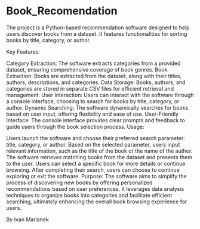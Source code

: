 # Book_Recomendation
The project is a Python-based recommendation software designed to help users discover books from a dataset. It features functionalities for sorting books by title, category, or author.

Key Features:

Category Extraction: The software extracts categories from a provided dataset, ensuring comprehensive coverage of book genres.
Book Extraction: Books are extracted from the dataset, along with their titles, authors, descriptions, and categories.
Data Storage: Books, authors, and categories are stored in separate CSV files for efficient retrieval and management.
User Interaction: Users can interact with the software through a console interface, choosing to search for books by title, category, or author.
Dynamic Searching: The software dynamically searches for books based on user input, offering flexibility and ease of use.
User-Friendly Interface: The console interface provides clear prompts and feedback to guide users through the book selection process.
Usage:

Users launch the software and choose their preferred search parameter: title, category, or author.
Based on the selected parameter, users input relevant information, such as the title of the book or the name of the author.
The software retrieves matching books from the dataset and presents them to the user.
Users can select a specific book for more details or continue browsing.
After completing their search, users can choose to continue exploring or exit the software.
Purpose:
The software aims to simplify the process of discovering new books by offering personalized recommendations based on user preferences. It leverages data analysis techniques to organize books into categories and facilitate efficient searching, ultimately enhancing the overall book browsing experience for users.

By Ivan Marianek
